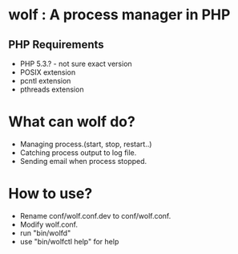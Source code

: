 wolf : A process manager in PHP
====

PHP Requirements
----------------

 * PHP 5.3.? - not sure exact version
 * POSIX extension
 * pcntl extension
 * pthreads extension
 
What can wolf do?
============
 * Managing process.(start, stop, restart..)
 * Catching process output to log file.
 * Sending email when process stopped.
 
How to use?
============
 * Rename conf/wolf.conf.dev to conf/wolf.conf.
 * Modify wolf.conf.
 * run "bin/wolfd"
 * use "bin/wolfctl help" for help 